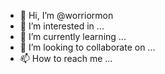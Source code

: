- 👋 Hi, I’m @worriormon
- 👀 I’m interested in ...
- 🌱 I’m currently learning ...
- 💞️ I’m looking to collaborate on ...
- 📫 How to reach me ...

<!---
worriormon/worriormon is a ✨ special ✨ repository because its `README.md` (this file) appears on your GitHub profile.
You can click the Preview link to take a look at your changes.
--->
